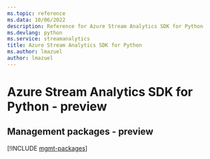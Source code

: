 ```yaml
---
ms.topic: reference
ms.data: 10/06/2022
description: Reference for Azure Stream Analytics SDK for Python
ms.devlang: python
ms.service: streamanalytics
title: Azure Stream Analytics SDK for Python
ms.author: lmazuel
author: lmazuel
---
```

# Azure Stream Analytics SDK for Python - preview

## Management packages - preview
[!INCLUDE [mgmt-packages](stream-analytics-mgmt-index.md)]
